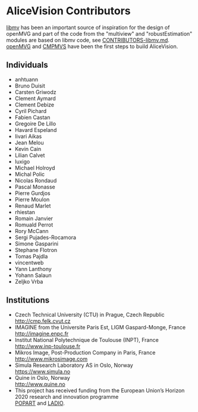 AliceVision Contributors
========================

[libmv](https://github.com/libmv/libmv) has been an important source of inspiration for the design of openMVG and part of the code from the "multiview" and "robustEstimation" modules are based on libmv code, see [CONTRIBUTORS-libmv.md](CONTRIBUTORS-libmv.md).
[openMVG](https://github.com/openMVG/openMVG) and [CMPMVS](http://ptak.felk.cvut.cz/sfmservice/websfm.pl?menu=cmpmvs) have been the first steps to build AliceVision.


Individuals
-----------

- anhtuann
- Bruno Duisit
- Carsten Griwodz
- Clement Aymard
- Clement Debize
- Cyril Pichard
- Fabien Castan
- Gregoire De Lillo
- Havard Espeland
- Iivari Aikas
- Jean Melou
- Kevin Cain
- Lilian Calvet
- luxigo
- Michael Holroyd
- Michal Polic
- Nicolas Rondaud
- Pascal Monasse
- Pierre Gurdjos
- Pierre Moulon
- Renaud Marlet
- rhiestan
- Romain Janvier
- Romuald Perrot
- Rory McCann
- Sergi Pujades-Rocamora
- Simone Gasparini
- Stephane Flotron
- Tomas Pajdla
- vincentweb
- Yann Lanthony
- Yohann Salaun
- Zeljko Vrba 

Institutions
------------

- Czech Technical University (CTU) in Prague, Czech Republic  
  http://cmp.felk.cvut.cz
- IMAGINE from the Universite Paris Est, LIGM Gaspard-Monge, France  
  http://imagine.enpc.fr
- Institut National Polytechnique de Toulouse (INPT), France  
  http://www.inp-toulouse.fr
- Mikros Image, Post-Production Company in Paris, France  
  http://www.mikrosimage.com
- Simula Research Laboratory AS in Oslo, Norway  
  https://www.simula.no
- Quine in Oslo, Norway  
  http://www.quine.no
- This project has received funding from the European Union’s Horizon 2020 research and innovation programme  
  [POPART](http://www.popartproject.eu) and [LADIO](http://www.ladioproject.eu).
